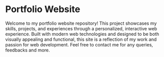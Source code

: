 # Portfolio Website

Welcome to my portfolio website repository! This project showcases my skills, projects, and experiences through a personalized, interactive web experience. 
Built with modern web technologies and designed to be both visually appealing and functional, this site is a reflection of my work and passion for web development.
Feel free to contact me for any queries, feedbacks and more.
